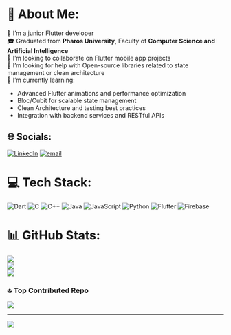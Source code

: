 # 💫 About Me:
🔭 I’m a junior Flutter developer<br>
🎓 Graduated from **Pharos University**, Faculty of **Computer Science and Artificial Intelligence**<br>
👯 I’m looking to collaborate on Flutter mobile app projects<br>
🤝 I’m looking for help with Open-source libraries related to state management or clean architecture<br>
🌱 I’m currently learning:<br>
- Advanced Flutter animations and performance optimization<br>
- Bloc/Cubit for scalable state management<br>
- Clean Architecture and testing best practices<br>
- Integration with backend services and RESTful APIs<br>

## 🌐 Socials:
[![LinkedIn](https://img.shields.io/badge/LinkedIn-%230077B5.svg?logo=linkedin&logoColor=white)](https://linkedin.com/in/www.linkedin.com/in/abdelrhman-mohamed-31828b285) [![email](https://img.shields.io/badge/Email-D14836?logo=gmail&logoColor=white)](mailto:abdrhmanhanafi2@gmail.com) 

# 💻 Tech Stack:
![Dart](https://img.shields.io/badge/dart-%230175C2.svg?style=for-the-badge&logo=dart&logoColor=white) ![C](https://img.shields.io/badge/c-%2300599C.svg?style=for-the-badge&logo=c&logoColor=white) ![C++](https://img.shields.io/badge/c++-%2300599C.svg?style=for-the-badge&logo=c%2B%2B&logoColor=white) ![Java](https://img.shields.io/badge/java-%23ED8B00.svg?style=for-the-badge&logo=openjdk&logoColor=white) ![JavaScript](https://img.shields.io/badge/javascript-%23323330.svg?style=for-the-badge&logo=javascript&logoColor=%23F7DF1E) ![Python](https://img.shields.io/badge/python-3670A0?style=for-the-badge&logo=python&logoColor=ffdd54) ![Flutter](https://img.shields.io/badge/Flutter-%2302569B.svg?style=for-the-badge&logo=Flutter&logoColor=white) ![Firebase](https://img.shields.io/badge/firebase-a08021?style=for-the-badge&logo=firebase&logoColor=ffcd34)
# 📊 GitHub Stats:
![](https://github-readme-stats.vercel.app/api?username=abdelrhmanMohamed-svg&theme=dark&hide_border=false&include_all_commits=false&count_private=false)<br/>
![](https://nirzak-streak-stats.vercel.app/?user=abdelrhmanMohamed-svg&theme=dark&hide_border=false)<br/>
![](https://github-readme-stats.vercel.app/api/top-langs/?username=abdelrhmanMohamed-svg&theme=dark&hide_border=false&include_all_commits=false&count_private=false&layout=compact)

### 🔝 Top Contributed Repo
![](https://github-contributor-stats.vercel.app/api?username=abdelrhmanMohamed-svg&limit=5&theme=dark&combine_all_yearly_contributions=true)

---
[![](https://visitcount.itsvg.in/api?id=abdelrhmanMohamed-svg&icon=5&color=0)](https://visitcount.itsvg.in)

<!-- Proudly created with GPRM ( https://gprm.itsvg.in ) -->
